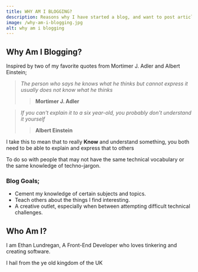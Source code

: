 ```yaml
---
title: WHY AM I BLOGGING?
description: Reasons why I have started a blog, and want to post articles
image: /why-am-i-blogging.jpg
alt: why am i blogging
---
```

## Why Am I Blogging?
Inspired by two of my favorite quotes from Mortimer J. Adler and Albert Einstein;

> *The person who says he knows what he thinks but cannot express it usually does not know what he thinks*
> 
>> **Mortimer J. Adler**

> *If you can't explain it to a six year-old, you probably don't understand it yourself*
>
>> **Albert Einstein**

I take this to mean that to really **Know** and understand something, 
you both need to be able to explain and express that to others

To do so with people that may not have the same technical vocabulary
or the same knowledge of techno-jargon.

### Blog Goals;

- Cement my knowledge of certain subjects and topics.
- Teach others about the things I find interesting.
- A creative outlet, especially when between attempting difficult technical challenges.

## Who Am I?

I am Ethan Lundregan,
A Front-End Developer who loves tinkering and creating software.

I hail from the ye old kingdom of the UK